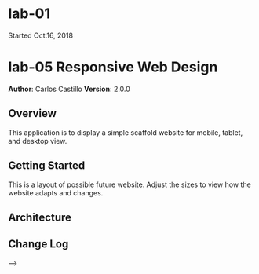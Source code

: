 # lab-01
Started Oct.16, 2018

# lab-05 Responsive Web Design

**Author**: Carlos Castillo
**Version**: 2.0.0 

## Overview
<!-- Provide a high level overview of what this application is and why you are building it, beyond the fact that it's an assignment for this class. (i.e. What's your problem domain?) -->
This application is to display a simple scaffold website for mobile, tablet, and desktop view.

## Getting Started
<!-- What are the steps that a user must take in order to build this app on their own machine and get it running? -->
This is a layout of possible future website.  Adjust the sizes to view how the website adapts and changes.

## Architecture
<!-- Provide a detailed description of the application design. What technologies (languages, libraries, etc) you're using, and any other relevant design information. -->

## Change Log
<!-- Use this area to document the iterative changes made to your application as each feature is successfully implemented. Use time stamps. Here's an examples:

01-01-2001 4:59pm - Application now has a fully-functional express server, with a GET route for the location resource.

## Credits and Collaborations
<!-- Give credit (and a link) to other people or resources that helped you build this application. -->
-->